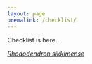 ```yaml
---
layout: page
premalink: /checklist/
---
```

Checklist is here.

[_Rhododendron sikkimense_](checklist/rhododendron_sikkimense.d.k.pradhan.md)

